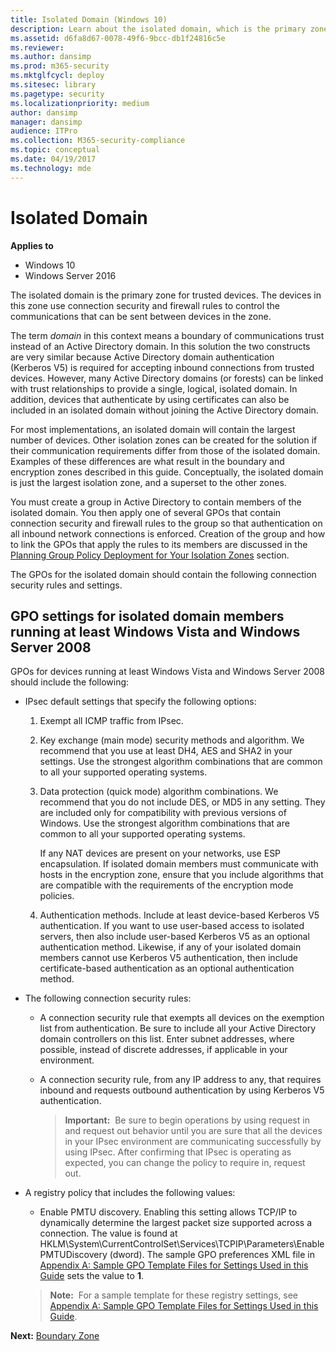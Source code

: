 ```yaml
---
title: Isolated Domain (Windows 10)
description: Learn about the isolated domain, which is the primary zone for trusted devices, which use connection security and firewall rules to control communication.
ms.assetid: d6fa8d67-0078-49f6-9bcc-db1f24816c5e
ms.reviewer: 
ms.author: dansimp
ms.prod: m365-security
ms.mktglfcycl: deploy
ms.sitesec: library
ms.pagetype: security
ms.localizationpriority: medium
author: dansimp
manager: dansimp
audience: ITPro
ms.collection: M365-security-compliance
ms.topic: conceptual
ms.date: 04/19/2017
ms.technology: mde
---
```


# Isolated Domain

**Applies to**
-   Windows 10
-   Windows Server 2016

The isolated domain is the primary zone for trusted devices. The devices in this zone use connection security and firewall rules to control the communications that can be sent between devices in the zone.

The term *domain* in this context means a boundary of communications trust instead of an Active Directory domain. In this solution the two constructs are very similar because Active Directory domain authentication (Kerberos V5) is required for accepting inbound connections from trusted devices. However, many Active Directory domains (or forests) can be linked with trust relationships to provide a single, logical, isolated domain. In addition, devices that authenticate by using certificates can also be included in an isolated domain without joining the Active Directory domain.

For most implementations, an isolated domain will contain the largest number of devices. Other isolation zones can be created for the solution if their communication requirements differ from those of the isolated domain. Examples of these differences are what result in the boundary and encryption zones described in this guide. Conceptually, the isolated domain is just the largest isolation zone, and a superset to the other zones.

You must create a group in Active Directory to contain members of the isolated domain. You then apply one of several GPOs that contain connection security and firewall rules to the group so that authentication on all inbound network connections is enforced. Creation of the group and how to link the GPOs that apply the rules to its members are discussed in the [Planning Group Policy Deployment for Your Isolation Zones](planning-group-policy-deployment-for-your-isolation-zones.md) section.

The GPOs for the isolated domain should contain the following connection security rules and settings.

## GPO settings for isolated domain members running at least Windows Vista and Windows Server 2008


GPOs for devices running at least Windows Vista and Windows Server 2008 should include the following:

-   IPsec default settings that specify the following options:

    1.  Exempt all ICMP traffic from IPsec.

    2.  Key exchange (main mode) security methods and algorithm. We recommend that you use at least DH4, AES and SHA2 in your settings. Use the strongest algorithm combinations that are common to all your supported operating systems.

    3.  Data protection (quick mode) algorithm combinations. We recommend that you do not include DES, or MD5 in any setting. They are included only for compatibility with previous versions of Windows. Use the strongest algorithm combinations that are common to all your supported operating systems.

        If any NAT devices are present on your networks, use ESP encapsulation. If isolated domain members must communicate with hosts in the encryption zone, ensure that you include algorithms that are compatible with the requirements of the encryption mode policies.

    4.  Authentication methods. Include at least device-based Kerberos V5 authentication. If you want to use user-based access to isolated servers, then also include user-based Kerberos V5 as an optional authentication method. Likewise, if any of your isolated domain members cannot use Kerberos V5 authentication, then include certificate-based authentication as an optional authentication method.

-   The following connection security rules:

    -   A connection security rule that exempts all devices on the exemption list from authentication. Be sure to include all your Active Directory domain controllers on this list. Enter subnet addresses, where possible, instead of discrete addresses, if applicable in your environment.

    -   A connection security rule, from any IP address to any, that requires inbound and requests outbound authentication by using Kerberos V5 authentication.

        >**Important:**  Be sure to begin operations by using request in and request out behavior until you are sure that all the devices in your IPsec environment are communicating successfully by using IPsec. After confirming that IPsec is operating as expected, you can change the policy to require in, request out. 

-   A registry policy that includes the following values:

    -   Enable PMTU discovery. Enabling this setting allows TCP/IP to dynamically determine the largest packet size supported across a connection. The value is found at HKLM\\System\\CurrentControlSet\\Services\\TCPIP\\Parameters\\EnablePMTUDiscovery (dword). The sample GPO preferences XML file in [Appendix A: Sample GPO Template Files for Settings Used in this Guide](appendix-a-sample-gpo-template-files-for-settings-used-in-this-guide.md) sets the value to **1**.

    >**Note:**  For a sample template for these registry settings, see [Appendix A: Sample GPO Template Files for Settings Used in this Guide](appendix-a-sample-gpo-template-files-for-settings-used-in-this-guide.md).

**Next:** [Boundary Zone](boundary-zone.md)
